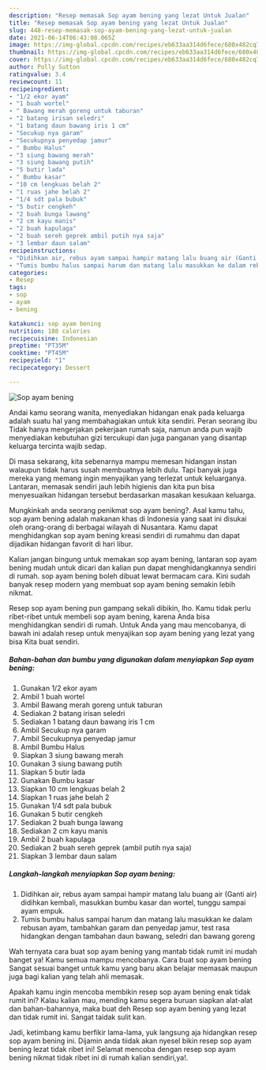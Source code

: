 ```yaml
---
description: "Resep memasak Sop ayam bening yang lezat Untuk Jualan"
title: "Resep memasak Sop ayam bening yang lezat Untuk Jualan"
slug: 448-resep-memasak-sop-ayam-bening-yang-lezat-untuk-jualan
date: 2021-06-14T06:43:08.065Z
image: https://img-global.cpcdn.com/recipes/eb633aa314d6fece/680x482cq70/sop-ayam-bening-foto-resep-utama.jpg
thumbnail: https://img-global.cpcdn.com/recipes/eb633aa314d6fece/680x482cq70/sop-ayam-bening-foto-resep-utama.jpg
cover: https://img-global.cpcdn.com/recipes/eb633aa314d6fece/680x482cq70/sop-ayam-bening-foto-resep-utama.jpg
author: Polly Sutton
ratingvalue: 3.4
reviewcount: 11
recipeingredient:
- "1/2 ekor ayam"
- "1 buah wortel"
- " Bawang merah goreng untuk taburan"
- "2 batang irisan seledri"
- "1 batang daun bawang iris 1 cm"
- "Secukup nya garam"
- "Secukupnya penyedap jamur"
- " Bumbu Halus"
- "3 siung bawang merah"
- "3 siung bawang putih"
- "5 butir lada"
- " Bumbu kasar"
- "10 cm lengkuas belah 2"
- "1 ruas jahe belah 2"
- "1/4 sdt pala bubuk"
- "5 butir cengkeh"
- "2 buah bunga lawang"
- "2 cm kayu manis"
- "2 buah kapulaga"
- "2 buah sereh geprek ambil putih nya saja"
- "3 lembar daun salam"
recipeinstructions:
- "Didihkan air, rebus ayam sampai hampir matang lalu buang air (Ganti air) didihkan kembali, masukkan bumbu kasar dan wortel, tunggu sampai ayam empuk."
- "Tumis bumbu halus sampai harum dan matang lalu masukkan ke dalam rebusan ayam, tambahkan garam dan penyedap jamur, test rasa hidangkan dengan tambahan daun bawang, seledri dan bawang goreng"
categories:
- Resep
tags:
- sop
- ayam
- bening

katakunci: sop ayam bening 
nutrition: 188 calories
recipecuisine: Indonesian
preptime: "PT35M"
cooktime: "PT45M"
recipeyield: "1"
recipecategory: Dessert

---
```



![Sop ayam bening](https://img-global.cpcdn.com/recipes/eb633aa314d6fece/680x482cq70/sop-ayam-bening-foto-resep-utama.jpg)

Andai kamu seorang wanita, menyediakan hidangan enak pada keluarga adalah suatu hal yang membahagiakan untuk kita sendiri. Peran seorang ibu Tidak hanya mengerjakan pekerjaan rumah saja, namun anda pun wajib menyediakan kebutuhan gizi tercukupi dan juga panganan yang disantap keluarga tercinta wajib sedap.

Di masa  sekarang, kita sebenarnya mampu memesan hidangan instan walaupun tidak harus susah membuatnya lebih dulu. Tapi banyak juga mereka yang memang ingin menyajikan yang terlezat untuk keluarganya. Lantaran, memasak sendiri jauh lebih higienis dan kita pun bisa menyesuaikan hidangan tersebut berdasarkan masakan kesukaan keluarga. 



Mungkinkah anda seorang penikmat sop ayam bening?. Asal kamu tahu, sop ayam bening adalah makanan khas di Indonesia yang saat ini disukai oleh orang-orang di berbagai wilayah di Nusantara. Kamu dapat menghidangkan sop ayam bening kreasi sendiri di rumahmu dan dapat dijadikan hidangan favorit di hari libur.

Kalian jangan bingung untuk memakan sop ayam bening, lantaran sop ayam bening mudah untuk dicari dan kalian pun dapat menghidangkannya sendiri di rumah. sop ayam bening boleh dibuat lewat bermacam cara. Kini sudah banyak resep modern yang membuat sop ayam bening semakin lebih nikmat.

Resep sop ayam bening pun gampang sekali dibikin, lho. Kamu tidak perlu ribet-ribet untuk membeli sop ayam bening, karena Anda bisa menghidangkan sendiri di rumah. Untuk Anda yang mau mencobanya, di bawah ini adalah resep untuk menyajikan sop ayam bening yang lezat yang bisa Kita buat sendiri.

<!--inarticleads1-->

##### Bahan-bahan dan bumbu yang digunakan dalam menyiapkan Sop ayam bening:

1. Gunakan 1/2 ekor ayam
1. Ambil 1 buah wortel
1. Ambil  Bawang merah goreng untuk taburan
1. Sediakan 2 batang irisan seledri
1. Sediakan 1 batang daun bawang iris 1 cm
1. Ambil Secukup nya garam
1. Ambil Secukupnya penyedap jamur
1. Ambil  Bumbu Halus
1. Siapkan 3 siung bawang merah
1. Gunakan 3 siung bawang putih
1. Siapkan 5 butir lada
1. Gunakan  Bumbu kasar
1. Siapkan 10 cm lengkuas belah 2
1. Siapkan 1 ruas jahe belah 2
1. Gunakan 1/4 sdt pala bubuk
1. Gunakan 5 butir cengkeh
1. Sediakan 2 buah bunga lawang
1. Sediakan 2 cm kayu manis
1. Ambil 2 buah kapulaga
1. Sediakan 2 buah sereh geprek (ambil putih nya saja)
1. Siapkan 3 lembar daun salam




<!--inarticleads2-->

##### Langkah-langkah menyiapkan Sop ayam bening:

1. Didihkan air, rebus ayam sampai hampir matang lalu buang air (Ganti air) didihkan kembali, masukkan bumbu kasar dan wortel, tunggu sampai ayam empuk.
1. Tumis bumbu halus sampai harum dan matang lalu masukkan ke dalam rebusan ayam, tambahkan garam dan penyedap jamur, test rasa hidangkan dengan tambahan daun bawang, seledri dan bawang goreng




Wah ternyata cara buat sop ayam bening yang mantab tidak rumit ini mudah banget ya! Kamu semua mampu mencobanya. Cara buat sop ayam bening Sangat sesuai banget untuk kamu yang baru akan belajar memasak maupun juga bagi kalian yang telah ahli memasak.

Apakah kamu ingin mencoba membikin resep sop ayam bening enak tidak rumit ini? Kalau kalian mau, mending kamu segera buruan siapkan alat-alat dan bahan-bahannya, maka buat deh Resep sop ayam bening yang lezat dan tidak rumit ini. Sangat taidak sulit kan. 

Jadi, ketimbang kamu berfikir lama-lama, yuk langsung aja hidangkan resep sop ayam bening ini. Dijamin anda tiidak akan nyesel bikin resep sop ayam bening lezat tidak ribet ini! Selamat mencoba dengan resep sop ayam bening nikmat tidak ribet ini di rumah kalian sendiri,ya!.


